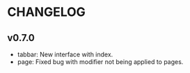 
CHANGELOG
====

v0.7.0
----
 * tabbar: New interface with index.
 * page: Fixed bug with modifier not being applied to pages.
